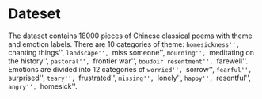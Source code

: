 # Dateset
The dataset contains 18000 pieces of Chinese classical poems with theme and emotion labels.
There are 10 categories of theme: ``homesickness'', ``chanting things'', ``landscape'', ``miss someone'', ``mourning'', ``meditating on the history'', ``pastoral'', ``frontier war'', ``boudoir resentment'', ``farewell''. Emotions are divided into 12 categories of  ``worried'', ``sorrow'', ``fearful'', ``surprised'', ``teary'', ``frustrated'', ``missing'', ``lonely'', ``happy'', ``resentful'', ``angry'', ``homesick''.
